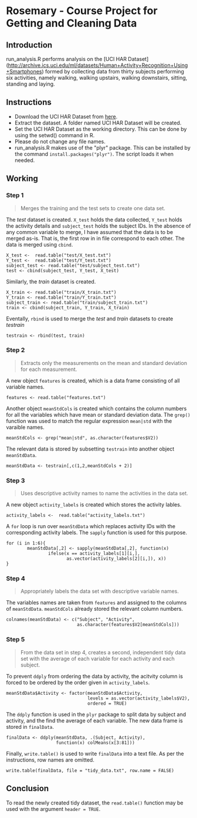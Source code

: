 Rosemary - Course Project for Getting and Cleaning Data
========================================================

## Introduction
run_analysis.R performs analysis on the [UCI HAR Dataset]
(http://archive.ics.uci.edu/ml/datasets/Human+Activity+Recognition+Using+Smartphones)
formed by collecting data from thirty subjects performing six activities, 
namely walking, walking upstairs, walking downstairs, sitting, standing and 
laying.

## Instructions
- Download the UCI HAR Dataset from [here](https://d396qusza40orc.cloudfront.net/getdata%2Fprojectfiles%2FUCI%20HAR%20Dataset.zip).
- Extract the dataset. A folder named UCI HAR Dataset will be created.
- Set the UCI HAR Dataset as the working directory. This can be done by using
the setwd() command in R.
- Please do not change any file names. 
- run_analysis.R makes use of the "plyr" package. This can be installed by 
the command `install.packages("plyr")`. The script loads it when needed.

## Working

### Step 1
> Merges the training and the test sets to create one data set.

The *test* dataset is created. `X_test` holds the data collected, `Y_test` holds
the activity details and `subject_test` holds the subject IDs. In the absence
of any common variable to merge, I have assumed that the data is to be merged
as-is. That is, the first row in in file correspond to each other. The data
is merged using `cbind`.

```
X_test <-  read.table("test/X_test.txt")
Y_test <-  read.table("test/Y_test.txt")
subject_test <- read.table("test/subject_test.txt")
test <- cbind(subject_test, Y_test, X_test)
```

Similarly, the *train* dataset is created.

```
X_train <- read.table("train/X_train.txt")
Y_train <- read.table("train/Y_train.txt")
subject_train <- read.table("train/subject_train.txt")
train <- cbind(subject_train, Y_train, X_train)
```

Eventally, `rbind` is used to merge the *test* and *train* datasets to create
*testrain*

```
testrain <- rbind(test, train)
```

### Step 2
> Extracts only the measurements on the mean and standard deviation for
each measurement.

A new object `features` is created, which is a data frame consisting of all
variable names. 

```
features <- read.table("features.txt")
```

Another object `meanStdCols` is created which contains the column numbers for
all the variables which have mean or standard deviation data. The `grep()`
function was used to match the regular expression `mean|std` with the varaible
names.

```
meanStdCols <- grep("mean|std", as.character(features$V2))
```

The relevant data is stored by subsetting `testrain` into another object
`meanStdData`.

```
meanStdData <- testrain[,c(1,2,meanStdCols + 2)]
```

### Step 3
> Uses descriptive activity names to name the activities in the data set.

A new object `activity_labels` is created which stores the activity lables.

```
activity_labels <-  read.table("activity_labels.txt")
```

A `for` loop is run over `meanStdData` which replaces activity IDs with the 
corresponding activity labels. The `sapply` function is used for this purpose.

```
for (i in 1:6){
        meanStdData[,2] <- sapply(meanStdData[,2], function(x) 
                ifelse(x == activity_labels[1][i,], 
                       as.vector(activity_labels[2][i,]), x))
}
```

### Step 4
> Appropriately labels the data set with descriptive variable names.

The variables names are taken from `features` and assigned to the columns of 
`meanStdData`. `meanStdCols` already stored the relevant column numbers.

```
colnames(meanStdData) <- c("Subject", "Activity", 
                           as.character(features$V2[meanStdCols]))
```

### Step 5
> From the data set in step 4, creates a second, independent tidy data set with
the average of each variable for each activity and each subject.

To prevent `ddply` from ordering the data by activity, the acitvity column is
forced to be ordered by the order given in `activity_labels`.

```
meanStdData$Activity <- factor(meanStdData$Activity, 
                               levels = as.vector(activity_labels$V2), 
                               ordered = TRUE)
```

The `ddply` function is used in the `plyr` package to split data by subject and
activity, and the find the average of each variable. The new data frame is 
stored in `finalData`.

```
finalData <- ddply(meanStdData, .(Subject, Activity), 
                   function(x) colMeans(x[3:81]))
```

Finally, `write.table()` is used to write `finalData` into a text file. As per
the instructions, row names are omitted. 

```
write.table(finalData, file = "tidy_data.txt", row.name = FALSE)
```

## Conclusion
To read the newly created tidy dataset, the `read.table()` function may be used 
with the argument `header = TRUE`.